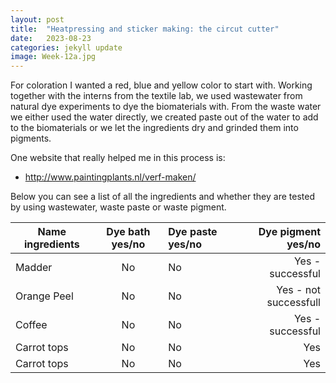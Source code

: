 ```yaml
---
layout: post
title:  "Heatpressing and sticker making: the circut cutter"
date:   2023-08-23 
categories: jekyll update
image: Week-12a.jpg
---
```


For coloration I wanted a red, blue and yellow color to start with. Working together with the interns from the textile lab, we used wastewater from natural dye experiments to dye the biomaterials with. From the waste water we either used the water directly, we created paste out of the water to add to the biomaterials or we let the ingredients dry and grinded them into pigments. 

One website that really helped me in this process is:
- http://www.paintingplants.nl/verf-maken/

Below you can see a list of all the ingredients and whether they are tested by using wastewater, waste paste or waste pigment.  

Name ingredients   | Dye bath yes/no    | Dye paste yes/no   | Dye pigment yes/no     
------------------ | :----------------: | :----------------- | -----------------: 
Madder             | No                 | No                 | Yes - successful               
Orange Peel        | No                 | No                 | Yes - not successfull    
Coffee             | No                 | No                 | Yes - successful                
Carrot tops        | No                 | No                 | Yes      
Carrot tops        | No                 | No                 | Yes      